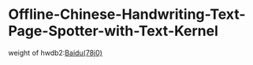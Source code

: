 # Offline-Chinese-Handwriting-Text-Page-Spotter-with-Text-Kernel

weight of hwdb2:[Baidu(78j0)](https://pan.baidu.com/s/1RhLz2gNZK_bApd4qAS5BPQ)
